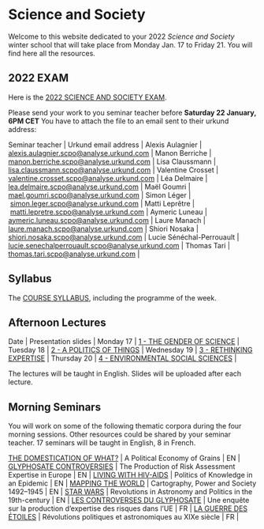# Science and Society

Welcome to this website dedicated to your 2022 *Science and Society* winter school that will take place from Monday Jan. 17 to Friday 21. You will find here all the resources.

## 2022 EXAM

Here is the [2022 SCIENCE AND SOCIETY EXAM](/resources/2022-science-and-society-exam.pdf).

Please send your work to you seminar teacher before **Saturday 22 January, 6PM CET**
You have to attach the file to an email sent to their urkund address:

Seminar teacher | Urkund email address | 
Alexis Aulagnier | alexis.aulagnier.scpo@analyse.urkund.com |
Manon Berriche | manon.berriche.scpo@analyse.urkund.com |
Lisa Claussmann | lisa.claussmann.scpo@analyse.urkund.com |
Valentine Crosset | valentine.crosset.scpo@analyse.urkund.com |
Léa Delmaire | lea.delmaire.scpo@analyse.urkund.com |
Maël Goumri | mael.goumri.scpo@analyse.urkund.com |
Simon Léger | simon.leger.scpo@analyse.urkund.com |
Matti Leprêtre | matti.lepretre.scpo@analyse.urkund.com |
Aymeric Luneau | aymeric.luneau.scpo@analyse.urkund.com |
Laure Manach | laure.manach.scpo@analyse.urkund.com |
Shiori Nosaka | shiori.nosaka.scpo@analyse.urkund.com |
Lucie Sénéchal-Perrouault | lucie.senechalperrouault.scpo@analyse.urkund.com |
Thomas Tari | thomas.tari.scpo@analyse.urkund.com |

## Syllabus

The [COURSE SYLLABUS](/resources/science-and-society-syllabus.pdf), including the programme of the week.

## Afternoon Lectures

Date | Presentation slides |
Monday 17 | [1 - THE GENDER OF SCIENCE](/resources/1-the-gender-of-science.pdf) |
Tuesday 18 | [2 - A POLITICS OF THINGS](/resources/2-a-politics-of-things.pdf) |
Wednesday 19 | [3 - RETHINKING EXPERTISE](/resources/3-rethinking-expertise.pdf) |
Thursday 20 | [4 - ENVIRONMENTAL SOCIAL SCIENCES](/resources/4-environmental-social-sciences.pdf) |

The lectures will be taught in English. Slides will be uploaded after each lecture.

## Morning Seminars

You will work on some of the following thematic corpora during the four morning sessions. Other resources could be shared by your seminar teacher. 17 seminars will be taught in English, 8 in French.

[THE DOMESTICATION OF WHAT?](/resources/science-and-society-grains-en.pdf) | A Political Economy of Grains | EN |
[GLYPHOSATE CONTROVERSIES](/resources/science-and-society-glyphosate-en.pdf) | The Production of Risk Assessment Expertise in Europe | EN |
[LIVING WITH HIV-AIDS](/resources/science-and-society-aids-en.pdf) | Politics of Knowledge in an Epidemic | EN |
[MAPPING THE WORLD](/resources/science-and-society-maps-en.pdf) | Cartography, Power and Society 1492–1945 | EN |
[STAR WARS](/resources/science-and-society-star-wars-en.pdf) | Revolutions in Astronomy and Politics in the 19th-century | EN |
[LES CONTROVERSES DU GLYPHOSATE](/resources/science-and-society-glyphosate-fr.pdf) | Une enquête sur la production d’expertise des risques dans l’UE | FR |
[LA GUERRE DES ÉTOILES](/resources/science-and-society-star-wars-fr.pdf) | Révolutions politiques et astronomiques au XIXe siècle | FR |

<!--- 
## Past Exams

Year | Topic A (EN) | Topic B (FR) |
[2020 EXAM](/resources/2020-science-and-society-exam.pdf) | Does episiotomy equate obstetrical violence? | L’invasion des algues sargasses aux Antilles, une catastrophe naturelle ? |
[2021 EXAM](/resources/2021-science-and-society-exam.pdf) | Sleeping with the enemy: bed bugs come back | Que faire pour les “malades chroniques” de Lyme ? | -->
